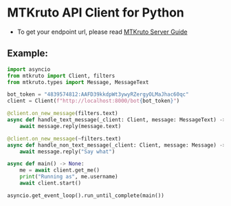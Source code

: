 # MTKruto API Client for Python

- To get your endpoint url, please read [MTKruto Server Guide](https://github.com/MTKruto/server#mtkruto-server)

## Example:

```python
import asyncio
from mtkruto import Client, filters
from mtkruto.types import Message, MessageText

bot_token = "4839574812:AAFD39kkdpWt3ywyRZergyOLMaJhac60qc"
client = Client(f"http://localhost:8000/bot{bot_token}")

@client.on_new_message(filters.text)
async def handle_text_message(_client: Client, message: MessageText) -> None:
    await message.reply(message.text)

@client.on_new_message(~filters.text)
async def handle_non_text_message(_client: Client, message: Message) -> None:
    await message.reply("Say what")

async def main() -> None:
    me = await client.get_me()
    print("Running as", me.username)
    await client.start()

asyncio.get_event_loop().run_until_complete(main())
```